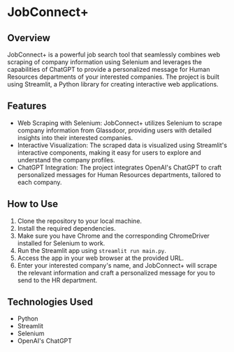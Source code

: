# JobConnect+

## Overview
JobConnect+ is a powerful job search tool that seamlessly combines web scraping of company information using Selenium and leverages the capabilities of ChatGPT to provide a personalized message for Human Resources departments of your interested companies. The project is built using Streamlit, a Python library for creating interactive web applications.

## Features
- Web Scraping with Selenium: JobConnect+ utilizes Selenium to scrape company information from Glassdoor, providing users with detailed insights into their interested companies.
- Interactive Visualization: The scraped data is visualized using Streamlit's interactive components, making it easy for users to explore and understand the company profiles.
- ChatGPT Integration: The project integrates OpenAI's ChatGPT to craft personalized messages for Human Resources departments, tailored to each company.

## How to Use
1. Clone the repository to your local machine.
2. Install the required dependencies.
3. Make sure you have Chrome and the corresponding ChromeDriver installed for Selenium to work.
4. Run the Streamlit app using `streamlit run main.py`.
5. Access the app in your web browser at the provided URL.
6. Enter your interested company's name, and JobConnect+ will scrape the relevant information and craft a personalized message for you to send to the HR department.

## Technologies Used
- Python
- Streamlit
- Selenium
- OpenAI's ChatGPT
